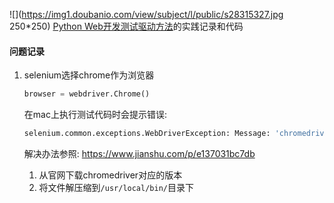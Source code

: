 ![](https://img1.doubanio.com/view/subject/l/public/s28315327.jpg 250*250)
[Python Web开发测试驱动方法](https://book.douban.com/subject/26640135/)的实践记录和代码


#### 问题记录

1. selenium选择chrome作为浏览器

    ```python
    browser = webdriver.Chrome()
    ```

    在mac上执行测试代码时会提示错误:

    ```sh
    selenium.common.exceptions.WebDriverException: Message: 'chromedriver' executable needs to be in PATH. Please see https://sites.google.com/a/chromium.org/chromedriver/home
    ```

    解决办法参照: <https://www.jianshu.com/p/e137031bc7db>
    1. 从官网下载chromedriver对应的版本
    2. 将文件解压缩到`/usr/local/bin/`目录下
